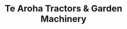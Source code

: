 ---
title: "Te Aroha Tractors & Garden Machinery"
url: /te-aroha/te-aroha-tractors-and-garden-machinery/
shop: car repair
---